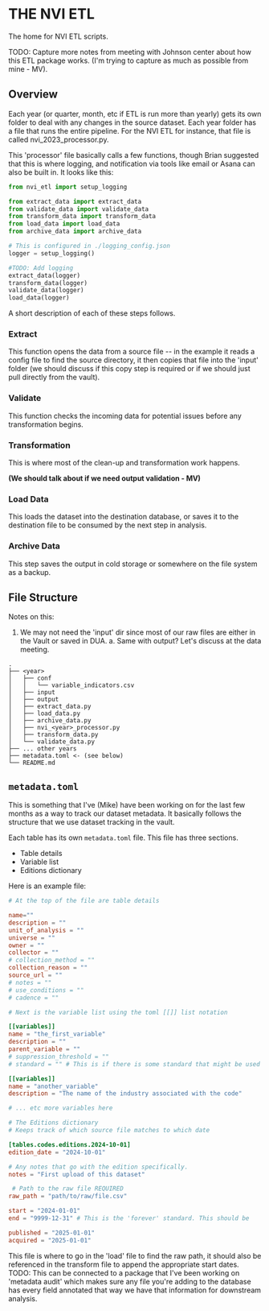 # THE NVI ETL

The home for NVI ETL scripts.

TODO: Capture more notes from meeting with Johnson center about how this ETL package works. (I'm trying to capture as much as possible from mine - MV).

## Overview

Each year (or quarter, month, etc if ETL is run more than yearly) gets its own folder to deal with any changes in the source dataset. Each year folder has a file that runs the entire pipeline. For the NVI ETL for instance, that file is called nvi_2023_processor.py.

This 'processor' file basically calls a few functions, though Brian suggested that this is where logging, and notification via tools like email or Asana can also be built in. It looks like this:


```python
from nvi_etl import setup_logging

from extract_data import extract_data
from validate_data import validate_data
from transform_data import transform_data
from load_data import load_data
from archive_data import archive_data

# This is configured in ./logging_config.json
logger = setup_logging()

#TODO: Add logging
extract_data(logger)
transform_data(logger)
validate_data(logger)
load_data(logger)
```

A short description of each of these steps follows.


### Extract

This function opens the data from a source file -- in the example it reads a config file to find the source directory, it then copies that file into the 'input' folder (we should discuss if this copy step is required or if we should just pull directly from the vault).


### Validate

This function checks the incoming data for potential issues before any transformation begins.


### Transformation

This is where most of the clean-up and transformation work happens.


**(We should talk about if we need output validation - MV)**


### Load Data

This loads the dataset into the destination database, or saves it to the destination file to be consumed by the next step in analysis.


### Archive Data

This step saves the output in cold storage or somewhere on the file system as a backup.


## File Structure

Notes on this: 

1. We may not need the 'input' dir since most of our raw files are either in the Vault or saved in DUA.
    a. Same with output? Let's discuss at the data meeting.

```
.
├── <year>
│   ├── conf
│   │   └── variable_indicators.csv
│   ├── input
│   ├── output
│   ├── extract_data.py
│   ├── load_data.py
│   ├── archive_data.py
│   ├── nvi_<year>_processor.py
│   ├── transform_data.py
│   └── validate_data.py
├── ... other years
├── metadata.toml <- (see below)
└── README.md
```

## `metadata.toml`

This is something that I've (Mike) have been working on for the last few months
as a way to track our dataset metadata. It basically follows the structure that
we use dataset tracking in the vault.

Each table has its own `metadata.toml` file. This file has three sections.

- Table details
- Variable list
- Editions dictionary

Here is an example file:

```toml
# At the top of the file are table details

name=""
description = ""
unit_of_analysis = ""
universe = ""
owner = ""
collector = ""
# collection_method = ""
collection_reason = ""
source_url = ""
# notes = ""
# use_conditions = ""
# cadence = ""

# Next is the variable list using the toml [[]] list notation

[[variables]]
name = "the_first_variable"
description = ""
parent_variable = ""
# suppression_threshold = ""
# standard = "" # This is if there is some standard that might be used across, say, government datasets

[[variables]]
name = "another_variable"
description = "The name of the industry associated with the code"

# ... etc more variables here

# The Editions dictionary 
# Keeps track of which source file matches to which date

[tables.codes.editions.2024-10-01]
edition_date = "2024-10-01"

# Any notes that go with the edition specifically.
notes = "First upload of this dataset"

 # Path to the raw file REQUIRED
raw_path = "path/to/raw/file.csv"

start = "2024-01-01" 
end = "9999-12-31" # This is the 'forever' standard. This should be 

published = "2025-01-01"
acquired = "2025-01-01" 
```

This file is where to go in the 'load' file to find the raw path, it should also be referenced in the transform file
to append the appropriate start dates. TODO: This can be connected to a package that I've been working on 'metadata audit' which makes sure any file you're adding to the database has every field annotated that way we have that information for downstream analysis.

